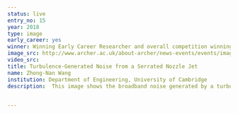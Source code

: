 ```yaml
---
status: live
entry_no: 15
year: 2018
type: image 
early_career: yes
winner: Winning Early Career Researcher and overall competition winning entry
image_src: http://www.archer.ac.uk/about-archer/news-events/events/image-comp/gallery-2018/15_Entry_800.jpg
video_src: 
title: Turbulence-Generated Noise from a Serrated Nozzle Jet
name: Zhong-Nan Wang
institution: Department of Engineering, University of Cambridge
description:  This image shows the broadband noise generated by a turbulent jet from serrated nozzle. The nozzle serration is used to break up turbulent structures into small scales for noise reduction. The q-criterion shows the turbulent structures and background grey-scale contours shows emitted acoustic waves. Multi-scale phenomena can be seen from perspectives of both turbulence and acoustics. Acoustic waves are generated at different locations in the near field and interfere as propagating to the far field. 

  
---
```

